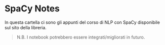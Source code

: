 # SpaCy Notes

In questa cartella ci sono gli appunti del corso di NLP con SpaCy disponibile sul sito della libreria.

> N.B. I notebook potrebbero essere integrati/migliorati in futuro.
